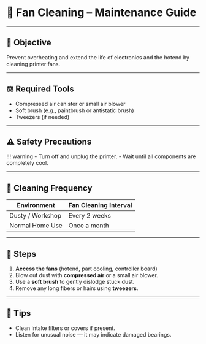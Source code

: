 # 💨 Fan Cleaning – Maintenance Guide

---

## 🌟 Objective

Prevent overheating and extend the life of electronics and the hotend by cleaning printer fans.

---

## ⚖️ Required Tools

- Compressed air canister or small air blower
- Soft brush (e.g., paintbrush or antistatic brush)
- Tweezers (if needed)

---

## ⚠️ Safety Precautions

!!! warning
    - Turn off and unplug the printer.
    - Wait until all components are completely cool.

---

## 📆 Cleaning Frequency

| Environment      | Fan Cleaning Interval |
| ---------------- | --------------------- |
| Dusty / Workshop | Every 2 weeks         |
| Normal Home Use  | Once a month          |

---

## 🔧 Steps

1. **Access the fans** (hotend, part cooling, controller board)
2. Blow out dust with **compressed air** or a small air blower.
3. Use a **soft brush** to gently dislodge stuck dust.
4. Remove any long fibers or hairs using **tweezers**.

---

## 📅 Tips

- Clean intake filters or covers if present.
- Listen for unusual noise — it may indicate damaged bearings.
